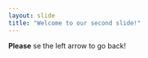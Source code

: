```yaml
---
layout: slide
title: "Welcome to our second slide!"
---
```

**Please**
se the left arrow to go back!
